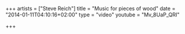 +++
artists = ["Steve Reich"]
title = "Music for pieces of wood"
date = "2014-01-11T04:10:16+02:00"
type = "video"
youtube = "Mv_8UaP_QRI"

+++
